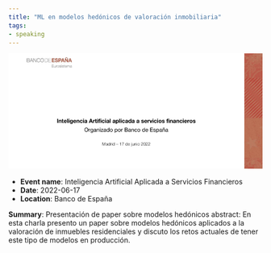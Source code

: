 ```yaml
---
title: "ML en modelos hedónicos de valoración inmobiliaria"
tags:
- speaking
---
```


![bde](appearances/2022/BdE-2022/bde.png)


- **Event name**: Inteligencia Artificial Aplicada a Servicios Financieros
- **Date**: 2022-06-17 
- **Location**: Banco de España

**Summary**: Presentación de paper sobre modelos hedónicos
abstract: En esta charla presento un paper sobre modelos hedónicos aplicados a la valoración de inmuebles residenciales y discuto los retos actuales de tener este tipo de modelos en producción. 
